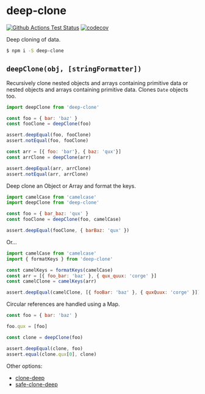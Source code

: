 # deep-clone

[![Github Actions Test Status](https://github.com/thebearingedge/deep-clone/workflows/Test/badge.svg?branch=main)](https://github.com/thebearingedge/deep-clone/actions?query=workflow%3Atest+branch%3Amain)
[![codecov](https://codecov.io/gh/thebearingedge/deep-clone/branch/main/graph/badge.svg?token=PDH8IGTF1A)](https://codecov.io/gh/thebearingedge/deep-clone)

Deep cloning of data.

```bash
$ npm i -S deep-clone
```

`deepClone(obj, [stringFormatter])`
---

Recursively clone nested objects and arrays containing primitive data or nested objects and arrays containing primitive data. Clones `Date` objects too.

```javascript
import deepClone from 'deep-clone'

const foo = { bar: 'baz' }
const fooClone = deepClone(foo)

assert.deepEqual(foo, fooClone)
assert.notEqual(foo, fooClone)

const arr = [{ foo: 'bar'}, { baz: 'qux'}]
const arrClone = deepClone(arr)

assert.deepEqual(arr, arrClone)
assert.notEqual(arr, arrClone)
```

Deep clone an Object or Array and format the keys.

```javascript
import camelCase from 'camelcase'
import deepClone from 'deep-clone'

const foo = { bar_baz: 'qux' }
const fooClone = deepClone(foo, camelCase)

assert.deepEqual(fooClone, { barBaz: 'qux' })
```

Or...

```javascript
import camelCase from 'camelcase'
import { formatKeys } from 'deep-clone'

const camelKeys = formatKeys(camelCase)
const arr = [{ foo_bar: 'baz' }, { qux_quux: 'corge' }]
const camelClone = camelKeys(arr)

assert.deepEqual(camelClone, [{ fooBar: 'baz' }, { quxQuux: 'corge' }])
```

Circular references are handled using a Map.

```javascript
const foo = { bar: 'baz' }

foo.qux = [foo]

const clone = deepClone(foo)

assert.deepEqual(clone, foo)
assert.equal(clone.qux[0], clone)
```

Other options:
- [clone-deep](https://github.com/jonschlinkert/clone-deep)
- [safe-clone-deep](https://github.com/tracker1/safe-clone-deep)
